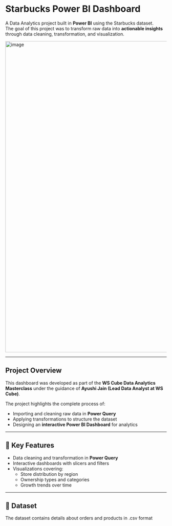 # Starbucks Power BI Dashboard  

A Data Analytics project built in **Power BI** using the Starbucks dataset.  
The goal of this project was to transform raw data into **actionable insights** through data cleaning, transformation, and visualization.  

<img width="1919" height="972" alt="image" src="https://github.com/user-attachments/assets/806cf557-e2db-474e-9c91-9149e8e07f15" />


---

## Project Overview
This dashboard was developed as part of the **WS Cube Data Analytics Masterclass** under the guidance of **Ayushi Jain (Lead Data Analyst at WS Cube)**.  

The project highlights the complete process of:  
- Importing and cleaning raw data in **Power Query**  
- Applying transformations to structure the dataset  
- Designing an **interactive Power BI Dashboard** for analytics  

---

## 🔧 Key Features
- Data cleaning and transformation in **Power Query**  
- Interactive dashboards with slicers and filters  
- Visualizations covering:  
  - Store distribution by region  
  - Ownership types and categories  
  - Growth trends over time  

---

## 📂 Dataset
The dataset contains details about orders and products in .csv format  
